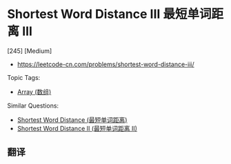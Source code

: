 # Shortest Word Distance III 最短单词距离 III

[245] [Medium]

- https://leetcode-cn.com/problems/shortest-word-distance-iii/

Topic Tags:

- [Array (数组)](https://leetcode-cn.com/tag/array/)

Similar Questions:

- [Shortest Word Distance (最短单词距离)](https://leetcode-cn.com/problems/shortest-word-distance/)
- [Shortest Word Distance II (最短单词距离 II)](https://leetcode-cn.com/problems/shortest-word-distance-ii/)

## 翻译
